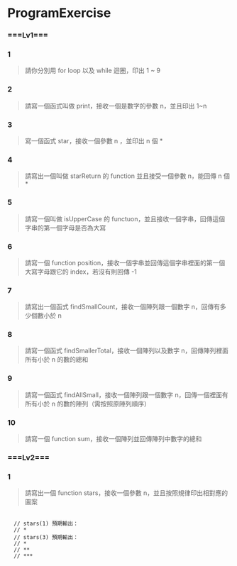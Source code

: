 # ProgramExercise
### ===Lv1===
### 1
>  請你分別用 for loop 以及 while 迴圈，印出 1 ~ 9
### 2
>  請寫一個函式叫做 print，接收一個是數字的參數 n，並且印出 1~n
### 3
>  寫一個函式 star，接收一個參數 n ，並印出 n 個 *
### 4
>  請寫出一個叫做 starReturn 的 function 並且接受一個參數 n，能回傳 n 個 *
### 5
>  請寫一個叫做 isUpperCase 的 functuon，並且接收一個字串，回傳這個字串的第一個字母是否為大寫
### 6
>  請寫一個 function position，接收一個字串並回傳這個字串裡面的第一個大寫字母跟它的 index，若沒有則回傳 -1
### 7
>  請寫出一個函式 findSmallCount，接收一個陣列跟一個數字 n，回傳有多少個數小於 n
### 8
>  請寫一個函式 findSmallerTotal，接收一個陣列以及數字 n，回傳陣列裡面所有小於 n 的數的總和
### 9
>  請寫一個函式 findAllSmall，接收一個陣列跟一個數字 n，回傳一個裡面有所有小於 n 的數的陣列（需按照原陣列順序）
### 10
>  請寫一個 function sum，接收一個陣列並回傳陣列中數字的總和

### ===Lv2===
### 1
> 請寫出一個 function stars，接收一個參數 n，並且按照規律印出相對應的圖案
<pre>
  <code>
  // stars(1) 預期輸出：  
  // *  
  // stars(3) 預期輸出：  
  // *  
  // **  
  // ***
  </code>
</pre>


